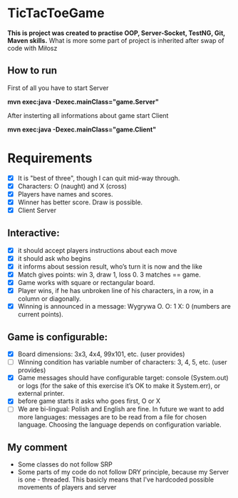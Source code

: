 # TicTacToeGame

**This is project was created to practise OOP, Server-Socket, TestNG, Git, Maven skills.**
 What is more some part of project is inherited after swap of code with Miłosz

## How to run ##
First of all you have to start Server 

**mvn exec:java -Dexec.mainClass="game.Server"**

After insterting all informations about game start Client

**mvn exec:java -Dexec.mainClass="game.Client"**

# Requirements

- [x] It is "best of three", though I can quit mid-way through.
- [x] Characters: O (naught) and X (cross)
- [x] Players have names and scores.
- [x] Winner has better score. Draw is possible.
- [x] Client Server 
## Interactive:
- [x] it should accept players instructions about each move
- [x] it should ask who begins
- [x] it informs about session result, who’s turn it is now and the like
- [x] Match gives points: win 3, draw 1, loss 0. 3 matches == game.
- [x] Game works with square or rectangular board.
- [x] Player wins, if he has unbroken line of his characters, in a row, in a column or diagonally.
- [x] Winning is announced in a message: Wygrywa O. O: 1 X: 0 (numbers are current points).
## Game is configurable:
- [x] Board dimensions: 3x3, 4x4, 99x101, etc. (user provides)
- [ ] Winning condition has variable number of characters: 3, 4, 5, etc. (user provides)
- [x] Game messages should have configurable target: console (System.out) or logs (for the sake of this exercise it’s OK to make it System.err), or external printer.
- [x] before game starts it asks who goes first, O or X
- [ ] We are bi-lingual: Polish and English are fine. In future we want to add more languages: messages are to be read from a file for chosen language. Choosing the language depends on configuration variable.

## My comment
- Some classes do not follow SRP 
- Some parts of my code do not follow DRY principle, because my Server is one - threaded. This basicly
means that I've hardcoded possible movements of players and server


